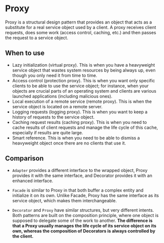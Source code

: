 # Proxy

Proxy is a structural design pattern that provides an object that acts as a substitute for a real service object used by a client. A proxy receives client requests, does some work (access control, caching, etc.) and then passes the request to a service object.

## When to use

- Lazy initialization (virtual proxy). This is when you have a heavyweight service object that wastes system resources by being always up, even though you only need it from time to time.
- Access control (protection proxy). This is when you want only specific clients to be able to use the service object; for instance, when your objects are crucial parts of an operating system and clients are various launched applications (including malicious ones).
- Local execution of a remote service (remote proxy). This is when the service object is located on a remote server.
- Logging requests (logging proxy). This is when you want to keep a history of requests to the service object.
- Caching request results (caching proxy). This is when you need to cache results of client requests and manage the life cycle of this cache, especially if results are quite large.
- Smart reference. This is when you need to be able to dismiss a heavyweight object once there are no clients that use it.

## Comparison

- `Adapter` provides a different interface to the wrapped object, Proxy provides it with the same interface, and Decorator provides it with an enhanced interface.

- `Facade` is similar to Proxy in that both buffer a complex entity and initialize it on its own. Unlike Facade, Proxy has the same interface as its service object, which makes them interchangeable.

- `Decorator` and `Proxy` have similar structures, but very different intents. Both patterns are built on the composition principle, where one object is supposed to delegate some of the work to another. **The difference is that a Proxy usually manages the life cycle of its service object on its own, whereas the composition of Decorators is always controlled by the client.**
